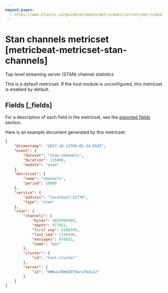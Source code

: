```yaml
---
mapped_pages:
  - https://www.elastic.co/guide/en/beats/metricbeat/current/metricbeat-metricset-stan-channels.html
---
```


<!-- This file is generated! See scripts/docs_collector.py -->

# Stan channels metricset [metricbeat-metricset-stan-channels]

Top-level streaming server (STAN) channel statistics

This is a default metricset. If the host module is unconfigured, this metricset is enabled by default.

## Fields [_fields]

For a description of each field in the metricset, see the [exported fields](/reference/metricbeat/exported-fields-stan.md) section.

Here is an example document generated by this metricset:

```json
{
    "@timestamp": "2017-10-12T08:05:34.853Z",
    "event": {
        "dataset": "stan.channels",
        "duration": 115000,
        "module": "stan"
    },
    "metricset": {
        "name": "channels",
        "period": 10000
    },
    "service": {
        "address": "localhost:32770",
        "type": "stan"
    },
    "stan": {
        "channels": {
            "bytes": 1023999504,
            "depth": 977951,
            "first_seq": 6166399,
            "last_seq": 7144430,
            "messages": 978032,
            "name": "bar"
        },
        "cluster": {
            "id": "test-cluster"
        },
        "server": {
            "id": "mNKuLCRmOZD79arLFAXiaJ"
        }
    }
}
```

